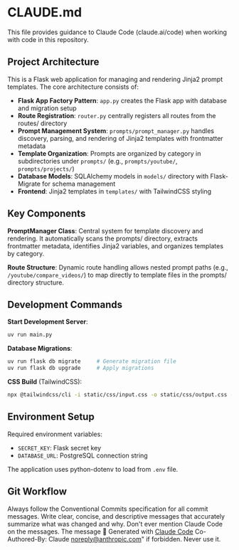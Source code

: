 # CLAUDE.md

This file provides guidance to Claude Code (claude.ai/code) when working with code in this repository.

## Project Architecture

This is a Flask web application for managing and rendering Jinja2 prompt templates. The core architecture consists of:

- **Flask App Factory Pattern**: `app.py` creates the Flask app with database and migration setup
- **Route Registration**: `router.py` centrally registers all routes from the routes/ directory
- **Prompt Management System**: `prompts/prompt_manager.py` handles discovery, parsing, and rendering of Jinja2 templates with frontmatter metadata
- **Template Organization**: Prompts are organized by category in subdirectories under `prompts/` (e.g., `prompts/youtube/`, `prompts/projects/`)
- **Database Models**: SQLAlchemy models in `models/` directory with Flask-Migrate for schema management
- **Frontend**: Jinja2 templates in `templates/` with TailwindCSS styling

## Key Components

**PromptManager Class**: Central system for template discovery and rendering. It automatically scans the prompts/ directory, extracts frontmatter metadata, identifies Jinja2 variables, and organizes templates by category.

**Route Structure**: Dynamic route handling allows nested prompt paths (e.g., `/youtube/compare_videos/`) to map directly to template files in the prompts/ directory structure.

## Development Commands

**Start Development Server**:
```bash
uv run main.py
```

**Database Migrations**:
```bash
uv run flask db migrate     # Generate migration file
uv run flask db upgrade     # Apply migrations
```

**CSS Build** (TailwindCSS):
```bash
npx @tailwindcss/cli -i static/css/input.css -o static/css/output.css --watch
```

## Environment Setup

Required environment variables:
- `SECRET_KEY`: Flask secret key
- `DATABASE_URL`: PostgreSQL connection string

The application uses python-dotenv to load from `.env` file.

## Git Workflow
Always follow the Conventional Commits specification for all commit messages. Write clear, concise, and descriptive messages that accurately summarize what was changed and why. Don't ever mention Claude Code on the messages.
The message 🤖 Generated with [Claude Code](https://claude.ai/code)  Co-Authored-By: Claude <noreply@anthropic.com>" if forbidden. Never use it.